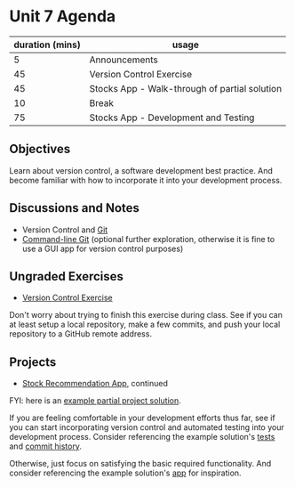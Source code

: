 # Unit 7 Agenda

duration (mins) | usage
--- | ---
5 | Announcements
45 | Version Control Exercise
45 | Stocks App - Walk-through of partial solution
10 | Break
75 | Stocks App - Development and Testing

## Objectives

Learn about version control, a software development best practice. And become familiar with how to incorporate it into your development process.

## Discussions and Notes

  + Version Control and [Git](/notes/git/notes.md)
  + [Command-line Git](/notes/git/cli.md) (optional further exploration, otherwise it is fine to use a GUI app for version control purposes)

## Ungraded Exercises

  + [Version Control Exercise](/exercises/version-control/exercise.md)

Don't worry about trying to finish this exercise during class. See if you can at least setup a local repository, make a few commits, and push your local repository to a GitHub remote address.

## Projects

  + [Stock Recommendation App](/projects/stocks-app/project.md), continued

FYI: here is an [example partial project solution](https://github.com/s2t2/stocks-app-py-2018).

If you are feeling comfortable in your development efforts thus far, see if you can start incorporating version control and automated testing into your development process. Consider referencing the example solution's [tests](https://github.com/s2t2/stocks-app-py-2018/tree/master/tests) and [commit history](https://github.com/s2t2/stocks-app-py-2018/commits/master).

Otherwise, just focus on satisfying the basic required functionality. And consider referencing the example solution's [app](https://github.com/s2t2/stocks-app-py-2018/blob/master/app/robo_adviser.py) for inspiration.
